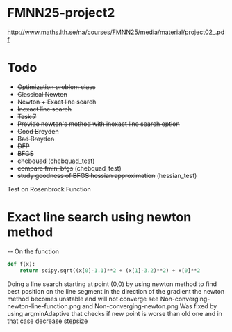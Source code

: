 FMNN25-project2
===============

http://www.maths.lth.se/na/courses/FMNN25/media/material/project02_.pdf

# Todo
* ~~Optimization problem class~~
* ~~Classical Newton~~
* ~~Newton + Exact line search~~
* ~~Inexact line search~~
* ~~Task 7~~
* ~~Provide newton's method with inexact line search option~~
* ~~Good Broyden~~
* ~~Bad Broyden~~
* ~~DFP~~
* ~~BFGS~~
* ~~chebquad~~  (chebquad_test)
* ~~compare fmin_bfgs~~ (chebquad_test)
* ~~study goodness of BFGS hessian approximation~~ (hessian_test)


Test on Rosenbrock Function
# Exact line search using newton method
--
On the function
```python
def f(x):
    return scipy.sqrt((x[0]-1.1)**2 + (x[1]-3.2)**2) + x[0]**2
```
Doing a line search starting at point (0,0) by using newton method to find
best position on the line segment in the direction of the gradient the newton
method becomes unstable and will not converge
see Non-converging-newton-line-function.png  and Non-converging-newton.png
Was fixed by using argminAdaptive that checks if new point is worse than old one
and in that case decrease stepsize

